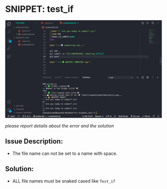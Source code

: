 # SNIPPET: test_if

![screenshoot](./ss.png)

*please report details about the error and the solution*

## Issue Description:
  - The file name can not be set to a name with space.
## Solution:
  - ALL file names must be snaked cased like `Test_if`
